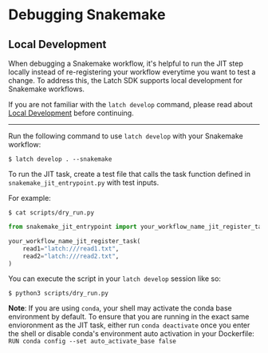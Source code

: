 # Debugging Snakemake

## Local Development

When debugging a Snakemake workflow, it's helpful to run the JIT step locally instead of re-registering your workflow everytime you want to test a change. To address this, the Latch SDK supports local development for Snakemake workflows.

If you are not familiar with the `latch develop` command, please read about [Local Development](../basics/local_development.md) before continuing.

---

Run the following command to use `latch develop` with your Snakemake workflow:

```console
$ latch develop . --snakemake
```

To run the JIT task, create a test file that calls the task function defined in `snakemake_jit_entrypoint.py` with test inputs.

For example:

```console
$ cat scripts/dry_run.py
```

```python
from snakemake_jit_entrypoint import your_workflow_name_jit_register_task

your_workflow_name_jit_register_task(
    read1="latch:///read1.txt",
    read2="latch:///read2.txt",
)

```

You can execute the script in your `latch develop` session like so:

```console
$ python3 scripts/dry_run.py
```

**Note**: If you are using `conda`, your shell may activate the conda base environment by default. To ensure that you are running in the exact same envioronment as the JIT task, either run `conda deactivate` once you enter the shell or disable conda's environment auto activation in your Dockerfile: `RUN conda config --set auto_activate_base false`
